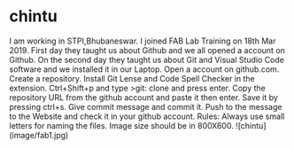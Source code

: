 # chintu
I am working in STPI,Bhubaneswar.
I joined FAB Lab Training on 18th Mar 2019.
First day they taught us about Github and we all opened a account on Github.
On the second day they taught us about Git and Visual Studio Code software and we installed it in our Laptop.
Open a account on github.com.
Create a repository.
Install Git Lense and Code Spell Checker in the extension.
Ctrl+Shift+p and type >git: clone and press enter.
Copy the repository URL from the github account and paste it then enter.
Save it by pressing ctrl+s.
Give commit message and commit it.
Push to the message to the Website and check it in your github account.
Rules: Always use small letters for naming the files.
Image size should be in 800X600.
![chintu] (image/fab1.jpg)


